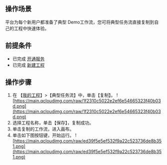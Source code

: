 ## 操作场景

平台为每个新用户都准备了典型 Demo工作流，您可将典型任务流直接复制到自己的工程中快速体验。

## 前提条件

- 已完成  [开通服务](https://cloud.tencent.com/document/product/851/19055) 
- 已完成 [新建工程](https://cloud.tencent.com/document/product/851/19069)

## 操作步骤

1. 在 【[我的工程](https://tio.cloud.tencent.com/index.html)】>【典型任务流】中，单击【复制】。
   ![https://main.qcloudimg.com/raw/1f2310c5022e2ef6e54665323f40b03d.png](https://main.qcloudimg.com/raw/1f2310c5022e2ef6e54665323f40b03d.png)
2. 选择工程名称，单击【保存】，复制成功。
3. 单击复制的工作流，进入画布。
4. 单击如下图按钮键，开始运行。
   ![https://main.qcloudimg.com/raw/ed39f5e5ef532f9a22c523736de8b351.png](https://main.qcloudimg.com/raw/ed39f5e5ef532f9a22c523736de8b351.png)
